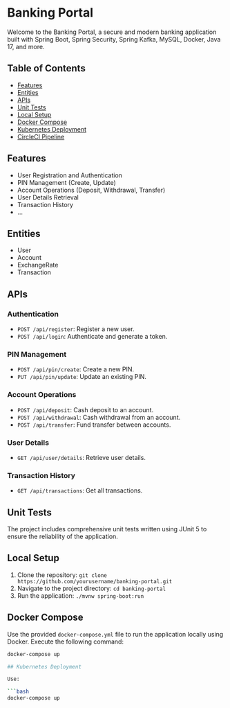 # Banking Portal

Welcome to the Banking Portal, a secure and modern banking application built with Spring Boot, Spring Security, Spring Kafka, MySQL, Docker, Java 17, and more.

## Table of Contents

- [Features](#features)
- [Entities](#entities)
- [APIs](#apis)
- [Unit Tests](#unit-tests)
- [Local Setup](#local-setup)
- [Docker Compose](#docker-compose)
- [Kubernetes Deployment](#kubernetes-deployment)
- [CircleCI Pipeline](#circleci-pipeline)

## Features

- User Registration and Authentication
- PIN Management (Create, Update)
- Account Operations (Deposit, Withdrawal, Transfer)
- User Details Retrieval
- Transaction History
- ...

## Entities

- User
- Account
- ExchangeRate
- Transaction

## APIs

### Authentication

- `POST /api/register`: Register a new user.
- `POST /api/login`: Authenticate and generate a token.

### PIN Management

- `POST /api/pin/create`: Create a new PIN.
- `PUT /api/pin/update`: Update an existing PIN.

### Account Operations

- `POST /api/deposit`: Cash deposit to an account.
- `POST /api/withdrawal`: Cash withdrawal from an account.
- `POST /api/transfer`: Fund transfer between accounts.

### User Details

- `GET /api/user/details`: Retrieve user details.

### Transaction History

- `GET /api/transactions`: Get all transactions.

## Unit Tests

The project includes comprehensive unit tests written using JUnit 5 to ensure the reliability of the application.

## Local Setup

1. Clone the repository: `git clone https://github.com/yourusername/banking-portal.git`
2. Navigate to the project directory: `cd banking-portal`
3. Run the application: `./mvnw spring-boot:run`

## Docker Compose

Use the provided `docker-compose.yml` file to run the application locally using Docker. Execute the following command:

```bash
docker-compose up

## Kubernetes Deployment

Use:

```bash
docker-compose up







